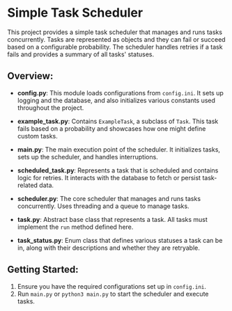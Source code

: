 # Simple Task Scheduler

This project provides a simple task scheduler that manages and runs tasks concurrently. Tasks are represented as objects and they can fail or succeed based on a configurable probability. The scheduler handles retries if a task fails and provides a summary of all tasks' statuses.

## Overview:

- **config.py**: This module loads configurations from `config.ini`. It sets up logging and the database, and also initializes various constants used throughout the project.

- **example_task.py**: Contains `ExampleTask`, a subclass of `Task`. This task fails based on a probability and showcases how one might define custom tasks.

- **main.py**: The main execution point of the scheduler. It initializes tasks, sets up the scheduler, and handles interruptions.

- **scheduled_task.py**: Represents a task that is scheduled and contains logic for retries. It interacts with the database to fetch or persist task-related data.

- **scheduler.py**: The core scheduler that manages and runs tasks concurrently. Uses threading and a queue to manage tasks.

- **task.py**: Abstract base class that represents a task. All tasks must implement the `run` method defined here.

- **task_status.py**: Enum class that defines various statuses a task can be in, along with their descriptions and whether they are retryable.

## Getting Started:

1. Ensure you have the required configurations set up in `config.ini`.
2. Run `main.py` or `python3 main.py`  to start the scheduler and execute tasks.
